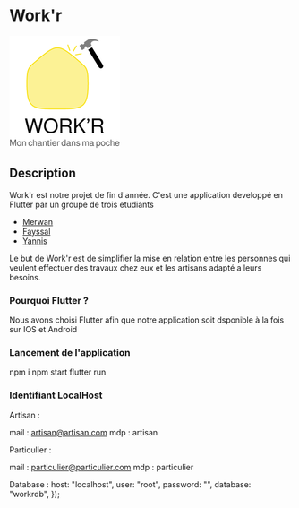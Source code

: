 # Work'r

![My Image](assets/logo.png)

## Description

Work'r est notre projet de fin d'année. C'est une application developpé en Flutter par un groupe de trois etudiants

- [Merwan](https://github.com/Meerwaan)
- [Fayssal](https://github.com/fayssalmechmeche)
- [Yannis](https://github.com/yayaro27)

Le but de Work'r est de simplifier la mise en relation entre les personnes qui veulent effectuer des travaux chez eux et les artisans adapté a leurs besoins.

### Pourquoi Flutter ?

Nous avons choisi Flutter afin que notre application soit dsponible à la fois sur IOS et Android

### Lancement de l'application

npm i
npm start
flutter run

### Identifiant LocalHost

Artisan :

mail : artisan@artisan.com
mdp : artisan

Particulier :

mail : particulier@particulier.com
mdp : particulier

Database :
host: "localhost",
user: "root",
password: "",
database: "workrdb",
});
